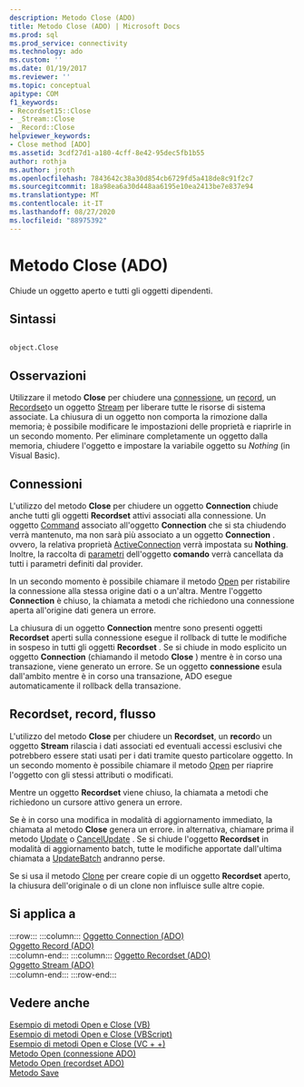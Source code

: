 ```yaml
---
description: Metodo Close (ADO)
title: Metodo Close (ADO) | Microsoft Docs
ms.prod: sql
ms.prod_service: connectivity
ms.technology: ado
ms.custom: ''
ms.date: 01/19/2017
ms.reviewer: ''
ms.topic: conceptual
apitype: COM
f1_keywords:
- Recordset15::Close
- _Stream::Close
- _Record::Close
helpviewer_keywords:
- Close method [ADO]
ms.assetid: 3cdf27d1-a180-4cff-8e42-95dec5fb1b55
author: rothja
ms.author: jroth
ms.openlocfilehash: 7843642c38a30d854cb6729fd5a418de8c91f2c7
ms.sourcegitcommit: 18a98ea6a30d448aa6195e10ea2413be7e837e94
ms.translationtype: MT
ms.contentlocale: it-IT
ms.lasthandoff: 08/27/2020
ms.locfileid: "88975392"
---
```

# <a name="close-method-ado"></a>Metodo Close (ADO)
Chiude un oggetto aperto e tutti gli oggetti dipendenti.  
  
## <a name="syntax"></a>Sintassi  
  
```  
  
object.Close  
```  
  
## <a name="remarks"></a>Osservazioni  
 Utilizzare il metodo **Close** per chiudere una [connessione](./connection-object-ado.md), un [record](./record-object-ado.md), un [Recordset](./recordset-object-ado.md)o un oggetto [Stream](./stream-object-ado.md) per liberare tutte le risorse di sistema associate. La chiusura di un oggetto non comporta la rimozione dalla memoria; è possibile modificare le impostazioni delle proprietà e riaprirle in un secondo momento. Per eliminare completamente un oggetto dalla memoria, chiudere l'oggetto e impostare la variabile oggetto su *Nothing* (in Visual Basic).  
  
## <a name="connection"></a>Connessioni  
 L'utilizzo del metodo **Close** per chiudere un oggetto **Connection** chiude anche tutti gli oggetti **Recordset** attivi associati alla connessione. Un oggetto [Command](./command-object-ado.md) associato all'oggetto **Connection** che si sta chiudendo verrà mantenuto, ma non sarà più associato a un oggetto **Connection** . ovvero, la relativa proprietà [ActiveConnection](./activeconnection-property-ado.md) verrà impostata su **Nothing**. Inoltre, la raccolta di [parametri](./parameters-collection-ado.md) dell'oggetto **comando** verrà cancellata da tutti i parametri definiti dal provider.  
  
 In un secondo momento è possibile chiamare il metodo [Open](./open-method-ado-connection.md) per ristabilire la connessione alla stessa origine dati o a un'altra. Mentre l'oggetto **Connection** è chiuso, la chiamata a metodi che richiedono una connessione aperta all'origine dati genera un errore.  
  
 La chiusura di un oggetto **Connection** mentre sono presenti oggetti **Recordset** aperti sulla connessione esegue il rollback di tutte le modifiche in sospeso in tutti gli oggetti **Recordset** . Se si chiude in modo esplicito un oggetto **Connection** (chiamando il metodo **Close** ) mentre è in corso una transazione, viene generato un errore. Se un oggetto **connessione** esula dall'ambito mentre è in corso una transazione, ADO esegue automaticamente il rollback della transazione.  
  
## <a name="recordset-record-stream"></a>Recordset, record, flusso  
 L'utilizzo del metodo **Close** per chiudere un **Recordset**, un **record**o un oggetto **Stream** rilascia i dati associati ed eventuali accessi esclusivi che potrebbero essere stati usati per i dati tramite questo particolare oggetto. In un secondo momento è possibile chiamare il metodo [Open](./open-method-ado-recordset.md) per riaprire l'oggetto con gli stessi attributi o modificati.  
  
 Mentre un oggetto **Recordset** viene chiuso, la chiamata a metodi che richiedono un cursore attivo genera un errore.  
  
 Se è in corso una modifica in modalità di aggiornamento immediato, la chiamata al metodo **Close** genera un errore. in alternativa, chiamare prima il metodo [Update](./update-method.md) o [CancelUpdate](./cancelupdate-method-ado.md) . Se si chiude l'oggetto **Recordset** in modalità di aggiornamento batch, tutte le modifiche apportate dall'ultima chiamata a [UpdateBatch](./updatebatch-method.md) andranno perse.  
  
 Se si usa il metodo [Clone](./clone-method-ado.md) per creare copie di un oggetto **Recordset** aperto, la chiusura dell'originale o di un clone non influisce sulle altre copie.  
  
## <a name="applies-to"></a>Si applica a  

:::row:::
    :::column:::
        [Oggetto Connection (ADO)](./connection-object-ado.md)  
        [Oggetto Record (ADO)](./record-object-ado.md)  
    :::column-end:::
    :::column:::
        [Oggetto Recordset (ADO)](./recordset-object-ado.md)  
        [Oggetto Stream (ADO)](./stream-object-ado.md)  
    :::column-end:::
:::row-end:::

## <a name="see-also"></a>Vedere anche  
 [Esempio di metodi Open e Close (VB)](./open-and-close-methods-example-vb.md)   
 [Esempio di metodi Open e Close (VBScript)](./open-and-close-methods-example-vbscript.md)   
 [Esempio di metodi Open e Close (VC + +)](./open-and-close-methods-example-vc.md)   
 [Metodo Open (connessione ADO)](./open-method-ado-connection.md)   
 [Metodo Open (recordset ADO)](./open-method-ado-recordset.md)   
 [Metodo Save](./save-method.md)